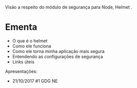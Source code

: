 Visão a respeito do módulo de segurança para Node, Helmet .

# Ementa
  * O que é o helmet 
  * Como ele funciona 
  * Como ele torna minha aplicação mais segura  
  * Entendendo as configurações de segurança
  * Links úteis  
 
Apresentações:  
- 21/10/2017 #1 GDG NE

